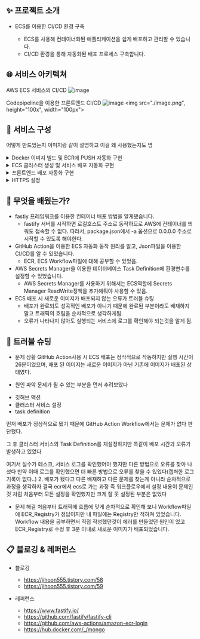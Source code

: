 ## ✨ 프로젝트 소개
* ECS를 이용한 CI/CD 환경 구축

  * ECS를 사용해 컨테이너화된 애플리케이션을 쉽게 배포하고 관리할 수 있습니다.
  * CI/CD 환경을 통해 자동화된 배포 프로세스 구축합니다.

## 🌐 서비스 아키텍쳐
AWS ECS 서비스의 CI/CD
![image](https://user-images.githubusercontent.com/118710033/229147118-46f7664a-04d7-4c46-819f-2a2badadbfdd.png)

Codepipeline을 이용한 프론트엔드 CI/CD
![image](https://user-images.githubusercontent.com/118710033/229151945-faeab13f-0324-47df-a1a3-09a980dcc871.png)
<img src="./image.png", height="100x", width="100px">



## 📌 서비스 구성  
어떻게 만드었는지 이미지랑 같이 설명하고 이걸 왜 사용했는지도 명

<details>
<summary>Docker 이미지 빌드 및 ECR에 PUSH 자동화 구현</summary>

* fastify 프레임 워크를 이용한 WAS 서버 생성 
* WAS 및 MongoDB를 Dockerfile 생성
* Github Action을 사용하기 위한 AWS ECR 이미지 빌드 yaml 파일 생성
  * AWS 키페어를 생성 후 Github 레포지토리 Setting 클립 Secrets and variables 항목에 저장
  * Configure AWS credentials의 키 페어를 값을 환경변수로 설정
  
* Private ECR 레포지토리 생성
  * Docker 클라이언트 인증을 위해 AWS CLI를 사용하여 터미널에 인증 토큰 인증
  * 태그를 지정 하여 리포지토리에 PUSH
</details>

<details>
<summary>ECS 클러스터 생성 및 서비스 배포 자동화 구현</summary>

* ECR에 저장된 서버 이미지를 ECS로 배포
  * Task Definition 설정
    * ECR에 올린 이미지에 URL을 컨테이너에 등록
    * 사용할 포트 설정
  * MongoDB 이미지 배포 시 AWS Secrets Manager를 이용한 키 값 페어 설정함.
    ECS에서 AWS Secrets Manager를 사용하기 위해 정책을 추가함.
* ECS 클러스터 생성 및 WAS와 MongoDB 서비스 생성
  * 클러스터 생성 시 보안그룹, 서브넷, 로드밸런서, 리스너, 타겟 그룹 설정
* 배포 자동화 스크립트를 이용해 이미지 업데이트 및 배포 자동화 구현
  * Json 형식의 Task Definition을 Git repository에 추가한다
  * 기존의 ECR yaml 파일은 중복되므로 삭제한다.
  * 작업 정의 파일에 민감 정보가 포함되어 있는지 여부를 확인한다
  * Github Action 실행 확인
  
  
</details>

<details>
<summary>프론트엔드 배포 자동화 구현</summary>

* CodePipeline을 이용한 클라이언트 파이프라인 구축
  * GitHub 리포지토리, 배포 공급자, 빌드 공급자 설정
</details>

<details>
<summary>HTTPS 설정</summary>

* Route53, Cloudfront, ELB, 리스너, 타겟 그룹 등을 설정하여 HTTPS 환경 설정
</details>


## 💪 무엇을 배웠는가?
* fastiy 프레임워크를 이용한 컨테이너 배포 방법을 알게됐습니다.
  * fastify 서버를 시작하면 로컬호스트 주소로 동작하므로 AWS에 컨테이너를 띄워도 접속할 수 없다. 따라서, package.json에서 -a 옵션으로 0.0.0.0 주소로 시작할 수 있도록 해야한다.
* GitHub Action을 이용한 ECS 자동화 동작 원리를 알고, Json파일을 이용한 CI/CD를 알 수 있었습니다.
  * ECR, ECS Workflow파일에 대해 공부할 수 있었음.
* AWS Secrets Manager을 이용한 데이터베이스 Task Definition에 환경변수를 설정할 수 있었습니다.
  * AWS Secrets Manager를 사용하기 위해서는 ECS역할에 Secrets Manager ReadWrite정책을 추가해줘야 사용할 수 있음.
* ECS 배포 시 새로운 이미지가 배포되지 않는 오류가 트러블 슈팅
  * 배포가 완료되도 성곡적인 배포가 아니기 때문에 완료된 부분이라도 배재하지 말고 트래픽의 흐림을 순차적으로 생각하게됨.
  * 오류가 나타나지 않아도 실행되는 서비스에 로그를 확인해야 되는것을 알게 됨.

## 🚨 트러블 슈팅
* 문제 상황
GitHub Action사용 시 ECS 배포는 정삭적으로 작동하지만 실행 시간이 26분이었으며, 배포 된 이미지는 새로운 이미지가 아닌 기존에 이미지가 배포된 상태였다.

* 원인 파악
문제가 될 수 있는 부분을 먼저 추려보았다
 - 깃허브 액션
 - 클러스터 서비스 설정
 - task definition

먼저 배포가 정상적으로 됐기 때문에 GitHub Action Workflow에서는 문제가 없다 판단했다.

그 후 클러스터 서비스와 Task Definition를 재설정하지만 똑같이 배포 시간과 오류가 발생하고 있었다

 
 여기서 실수가 테스크, 서비스 로그를 확인했어야 했지만 다른 방법으로 오류를 찾아 나섰다 만약 이때 로그를 확인했으면 더 빠른 방법으로 오류를 찾을 수 있었다(캡쳐한 로그 기록이 없다..)
2. 배포가 됐다고 다른 배재하고 다른 문제를 찾는게 아니라 순차적으로 과정을 생각하자 결국 ecr에서 ecs로 가는 과정 즉 워크플로우에서 설정 내용이 문제인 것 처럼
처음부터 모든 설정을 확인했지만 크게 잘 못 설정된 부분은 없었다

* 문제 해결
처음부터 트래픽에 흐름에 맞게 순차적으로 확인해 보니 Workflow파일에 ECR_Registry가 정답이지만 내 파일에는 Registry만 적혀져 있었습니다.
Workflow 내용을 공부하면서 직접 작성했던것이 에러를 만들었던 원인이 었고 ECR_Registry로 수정 후 3분 이내로 새로운 이미지가 배포되었습니다.


## 📋 블로깅 & 레퍼런스
* 블로깅
  * https://jihoon555.tistory.com/58
  * https://jihoon555.tistory.com/59
 
* 레퍼런스 
  * https://www.fastify.io/
  * https://github.com/fastify/fastify-cli
  * https://github.com/aws-actions/amazon-ecr-login
  * https://hub.docker.com/_/mongo
